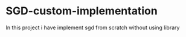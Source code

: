 # SGD-custom-implementation
In this project i have implement sgd from scratch without using library
